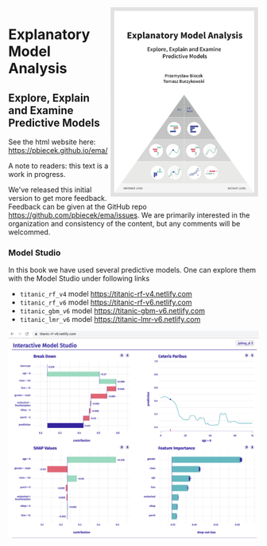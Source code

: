 <img width="300" align="right" src="figure/front4.png">

# Explanatory Model Analysis

## Explore, Explain and Examine Predictive Models

See the html website here: https://pbiecek.github.io/ema/

A note to readers: this text is a work in progress. 

We've released this initial version to get more feedback. Feedback can be given at the GitHub repo https://github.com/pbiecek/ema/issues. We are primarily interested in the organization and consistency of the content, but any comments will be welcommed.


### Model Studio

In this book we have used several predictive models. One can explore them with the Model Studio under following links

* `titanic_rf_v4` model https://titanic-rf-v4.netlify.com
* `titanic_rf_v6` model https://titanic-rf-v6.netlify.com
* `titanic_gbm_v6` model https://titanic-gbm-v6.netlify.com
* `titanic_lmr_v6` model https://titanic-lmr-v6.netlify.com

![figure/titanic_rf_v6.png](figure/titanic_rf_v6.png)

